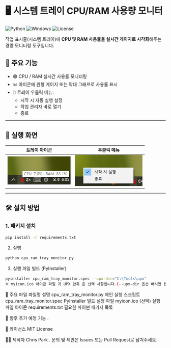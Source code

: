 # 🖥️ 시스템 트레이 CPU/RAM 사용량 모니터

![Python](https://img.shields.io/badge/Python-3.10%2B-blue)
![Windows](https://img.shields.io/badge/Platform-Windows%2010%2F11-blue)
![License](https://img.shields.io/badge/License-MIT-green)

작업 표시줄(시스템 트레이)에 **CPU 및 RAM 사용률을 실시간 게이지로 시각화**해주는 경량 모니터링 도구입니다.

## 🎯 주요 기능

- 🟢 CPU / RAM 실시간 사용률 모니터링
- 📊 아이콘에 원형 게이지 또는 막대 그래프로 사용률 표시
- 🖱️ 트레이 우클릭 메뉴:
  - 시작 시 자동 실행 설정
  - 작업 관리자 바로 열기
  - 종료

---

## 📸 실행 화면

| 트레이 아이콘 | 우클릭 메뉴 |
|---------------|-------------|
| ![icon](docs/icon_sample.png) | ![menu](docs/context_menu.png) |

---

## 🛠️ 설치 방법

### 1. 패키지 설치
```bash
pip install -r requirements.txt
```

2. 실행
```bash
python cpu_ram_tray_monitor.py
```

3. 실행 파일 빌드 (PyInstaller)
```bash
pyinstaller cpu_ram_tray_monitor.spec --upx-dir="C:\Tools\upx"
※ myicon.ico 아이콘 파일 과 UPX 압축 은 선택 사항입니다.(--upx-dir 옵션 빼시면 됩니다)
```

📂 주요 파일
파일명	설명
cpu_ram_tray_monitor.py	메인 실행 스크립트
cpu_ram_tray_monitor.spec	PyInstaller 빌드 설정 파일
myicon.ico	(선택) 실행 파일 아이콘
requirements.txt	필요한 파이썬 패키지 목록

🧩 향후 추가 예정 기능
.

📃 라이선스
MIT License

🙋‍♂️ 제작자
Chris Park .
문의 및 제안은 Issues 또는 Pull Request로 남겨주세요.
